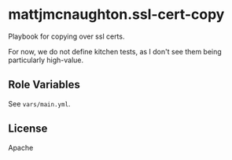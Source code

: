 mattjmcnaughton.ssl-cert-copy
=========

Playbook for copying over ssl certs.

For now, we do not define kitchen tests, as I don't see them being particularly
high-value.

Role Variables
--------------

See `vars/main.yml`.

License
-------

Apache
